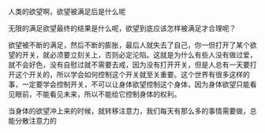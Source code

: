 人类的欲望啊，欲望被满足后是什么呢

无限的满足欲望最终的结果是什么呢，欲望到底应该怎样被满足才合理呢？

欲望被不断的满足，然后不断的膨胀，最后人就失去了自己，你一但打开了某个欲望的开关，就必须要立刻关上，否则必定沦陷。这就是为什么有些人没有做过爱，就不会好色，没有自慰过就不需要去戒，因为没有打开开关，但是人总有一天要打开这个开关的，所以学会如何控制这个开关就至关重要。这个世界有很多这样的事，一定要学会控制开关，不可以让身体欲望控制这个身体，因为身体欲望只能看见眼前，不能看见未来，所以不能给它控制身体的权利。

当身体的欲望冲上来的时候，就转移注意力，我们每天有那么多的事情需要做，总能分散注意力的